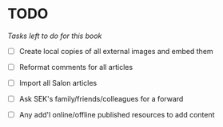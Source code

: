# TODO

*Tasks left to do for this book*

- [ ] Create local copies of all external images and embed them
- [ ] Reformat comments for all articles
- [ ] Import all Salon articles
- [ ] Ask SEK's family/friends/colleagues for a forward
- [ ] Any add'l online/offline published resources to add content

